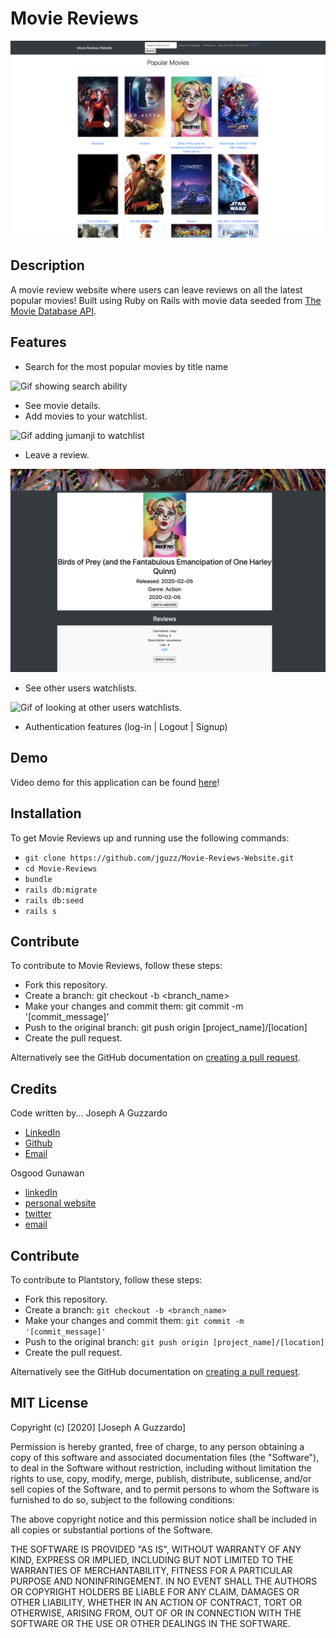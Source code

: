 # Movie Reviews

![Movie Reviews Website Most Popular](./public/readme/PopularMovies.png)


## Description 
A movie review website where users can leave reviews on all the latest popular movies! Built using Ruby on Rails with movie data seeded from [The Movie Database API](https://developers.themoviedb.org/3/getting-started/introduction).

## Features
- Search for the most popular movies by title name

![Gif showing search ability](./public/readme/search.gif)

- See movie details.
- Add movies to your watchlist.

![Gif adding jumanji to watchlist](./public/readme/watchlist.gif)

- Leave a review.

![Photo of review](./public/readme/review.png)

- See other users watchlists.

![Gif of looking at other users watchlists.](./public/readme/otherUsers.gif)

- Authentication features (log-in | Logout | Signup)


## Demo 
Video demo for this application can be found [here](https://youtu.be/Vh9QM4H6Em0)!

## Installation 
To get Movie Reviews up and running use the following commands:
- `git clone https://github.com/jguzz/Movie-Reviews-Website.git`
- `cd Movie-Reviews`
- `bundle`
- `rails db:migrate`
- `rails db:seed`
- `rails s`

## Contribute 
To contribute to Movie Reviews, follow these steps:
- Fork this repository.
- Create a branch: git checkout -b <branch_name>
- Make your changes and commit them: git commit -m '[commit_message]'
- Push to the original branch: git push origin [project_name]/[location]
- Create the pull request.

Alternatively see the GitHub documentation on [creating a pull request](https://help.github.com/en/github/collaborating-with-issues-and-pull-requests/creating-a-pull-request).

## Credits
Code written by...
Joseph A Guzzardo 
- [LinkedIn](https://www.linkedin.com/in/osgood-gunawan-973a5993/)
- [Github](https://github.com/jguzz)
- [Email](https://mail.google.com/mail/u/0/?view=cm&fs=1&tf=1&source=mailto&to=joseph.a.guzzardo@gmail.com)

Osgood Gunawan
- [linkedIn](https://www.linkedin.com/in/osgood-gunawan-973a5993/)
- [personal website](https://www.osgoodgunawan.me/)
- [twitter](https://twitter.com/osgoodgunawan)
- [email](https://mail.google.com/mail/u/0/?view=cm&fs=1&tf=1&source=mailto&to=osgoodgunawan@hotmail.com)


## Contribute 
To contribute to Plantstory, follow these steps:
- Fork this repository.
- Create a branch: `git checkout -b <branch_name>`
- Make your changes and commit them: `git commit -m '[commit_message]'`
- Push to the original branch: `git push origin [project_name]/[location]`
- Create the pull request.

Alternatively see the GitHub documentation on [creating a pull request](https://help.github.com/en/github/collaborating-with-issues-and-pull-requests/creating-a-pull-request).

## MIT License

Copyright (c) [2020] [Joseph A Guzzardo]

Permission is hereby granted, free of charge, to any person obtaining a copy
of this software and associated documentation files (the "Software"), to deal
in the Software without restriction, including without limitation the rights
to use, copy, modify, merge, publish, distribute, sublicense, and/or sell
copies of the Software, and to permit persons to whom the Software is
furnished to do so, subject to the following conditions:

The above copyright notice and this permission notice shall be included in all
copies or substantial portions of the Software.

THE SOFTWARE IS PROVIDED "AS IS", WITHOUT WARRANTY OF ANY KIND, EXPRESS OR
IMPLIED, INCLUDING BUT NOT LIMITED TO THE WARRANTIES OF MERCHANTABILITY,
FITNESS FOR A PARTICULAR PURPOSE AND NONINFRINGEMENT. IN NO EVENT SHALL THE
AUTHORS OR COPYRIGHT HOLDERS BE LIABLE FOR ANY CLAIM, DAMAGES OR OTHER
LIABILITY, WHETHER IN AN ACTION OF CONTRACT, TORT OR OTHERWISE, ARISING FROM,
OUT OF OR IN CONNECTION WITH THE SOFTWARE OR THE USE OR OTHER DEALINGS IN THE
SOFTWARE.